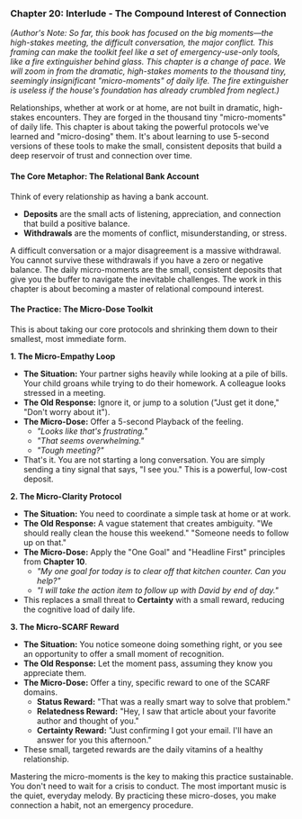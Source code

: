 ### **Chapter 20: Interlude - The Compound Interest of Connection**

*(Author's Note: So far, this book has focused on the big moments—the high-stakes meeting, the difficult conversation, the major conflict. This framing can make the toolkit feel like a set of emergency-use-only tools, like a fire extinguisher behind glass. This chapter is a change of pace. We will zoom in from the dramatic, high-stakes moments to the thousand tiny, seemingly insignificant "micro-moments" of daily life. The fire extinguisher is useless if the house's foundation has already crumbled from neglect.)*

Relationships, whether at work or at home, are not built in dramatic, high-stakes encounters. They are forged in the thousand tiny "micro-moments" of daily life. This chapter is about taking the powerful protocols we've learned and "micro-dosing" them. It's about learning to use 5-second versions of these tools to make the small, consistent deposits that build a deep reservoir of trust and connection over time.

#### **The Core Metaphor: The Relational Bank Account**
Think of every relationship as having a bank account.
*   **Deposits** are the small acts of listening, appreciation, and connection that build a positive balance.
*   **Withdrawals** are the moments of conflict, misunderstanding, or stress.

A difficult conversation or a major disagreement is a massive withdrawal. You cannot survive these withdrawals if you have a zero or negative balance. The daily micro-moments are the small, consistent deposits that give you the buffer to navigate the inevitable challenges. The work in this chapter is about becoming a master of relational compound interest.

#### **The Practice: The Micro-Dose Toolkit**

This is about taking our core protocols and shrinking them down to their smallest, most immediate form.

**1. The Micro-Empathy Loop**
*   **The Situation:** Your partner sighs heavily while looking at a pile of bills. Your child groans while trying to do their homework. A colleague looks stressed in a meeting.
*   **The Old Response:** Ignore it, or jump to a solution ("Just get it done," "Don't worry about it").
*   **The Micro-Dose:** Offer a 5-second Playback of the feeling.
    *   *"Looks like that's frustrating."*
    *   *"That seems overwhelming."*
    *   *"Tough meeting?"*
*   That's it. You are not starting a long conversation. You are simply sending a tiny signal that says, "I see you." This is a powerful, low-cost deposit.

**2. The Micro-Clarity Protocol**
*   **The Situation:** You need to coordinate a simple task at home or at work.
*   **The Old Response:** A vague statement that creates ambiguity. "We should really clean the house this weekend." "Someone needs to follow up on that."
*   **The Micro-Dose:** Apply the "One Goal" and "Headline First" principles from **Chapter 10**.
    *   *"My one goal for today is to clear off that kitchen counter. Can you help?"*
    *   *"I will take the action item to follow up with David by end of day."*
*   This replaces a small threat to **Certainty** with a small reward, reducing the cognitive load of daily life.

**3. The Micro-SCARF Reward**
*   **The Situation:** You notice someone doing something right, or you see an opportunity to offer a small moment of recognition.
*   **The Old Response:** Let the moment pass, assuming they know you appreciate them.
*   **The Micro-Dose:** Offer a tiny, specific reward to one of the SCARF domains.
    *   **Status Reward:** "That was a really smart way to solve that problem."
    *   **Relatedness Reward:** "Hey, I saw that article about your favorite author and thought of you."
    *   **Certainty Reward:** "Just confirming I got your email. I'll have an answer for you this afternoon."
*   These small, targeted rewards are the daily vitamins of a healthy relationship.

Mastering the micro-moments is the key to making this practice sustainable. You don't need to wait for a crisis to conduct. The most important music is the quiet, everyday melody. By practicing these micro-doses, you make connection a habit, not an emergency procedure.
      